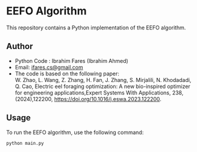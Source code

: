 # EEFO Algorithm

This repository contains a Python implementation of the EEFO algorithm.

## Author

- Python Code : Ibrahim Fares (Ibrahim Ahmed)
 - Email: ifares.cs@gmail.com
 -  The code is based on the following paper:                                
    W. Zhao, L. Wang, Z. Zhang, H. Fan, J. Zhang, S. Mirjalili, N. Khodadadi,
    Q. Cao, Electric eel foraging optimization: A new bio-inspired optimizer 
    for engineering applications,Expert Systems With Applications, 238,      
    (2024),122200, https://doi.org/10.1016/j.eswa.2023.122200. 


## Usage

To run the EEFO algorithm, use the following command:

```bash
python main.py
